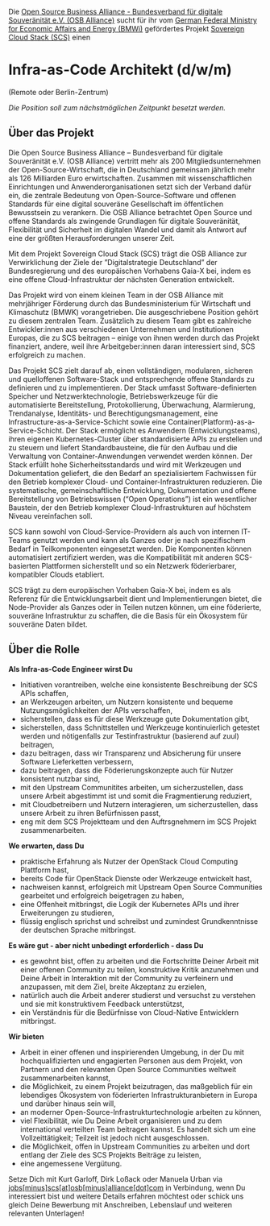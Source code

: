 Die [Open Source Business Alliance - Bundesverband für digitale Souveränität e.V. (OSB Alliance)](https://osb-alliance.de/)
sucht für ihr vom 
[German Federal Ministry for Economic Affairs and Energy (BMWi)](https://bmwi.de/) gefördertes Projekt 
[Sovereign Cloud Stack (SCS)](https://scs.community/) einen
# Infra-as-Code Architekt (d/w/m)
(Remote oder Berlin-Zentrum)

*Die Position soll zum nächstmöglichen Zeitpunkt besetzt werden.*

## Über das Projekt

Die Open Source Business Alliance – Bundesverband für digitale Souveränität
e.V. (OSB Alliance) vertritt mehr als 200 Mitgliedsunternehmen der
Open-Source-Wirtschaft, die in Deutschland gemeinsam jährlich mehr als 126
Milliarden Euro erwirtschaften. Zusammen mit wissenschaftlichen Einrichtungen
und Anwenderorganisationen setzt sich der Verband dafür ein, die zentrale
Bedeutung von Open-Source-Software und offenen Standards für eine digital
souveräne Gesellschaft im öffentlichen Bewusstsein zu verankern. Die OSB
Alliance betrachtet Open Source und offene Standards als zwingende Grundlagen
für digitale Souveränität, Flexibilität und Sicherheit im digitalen Wandel und
damit als Antwort auf eine der größten Herausforderungen unserer Zeit.

Mit dem Projekt Sovereign Cloud Stack (SCS) trägt die OSB Alliance zur
Verwirk­lichung der Ziele der ”Digitalstrategie Deutschland” der
Bundesregierung und des europäischen Vorhabens Gaia-X bei, indem es eine offene
Cloud-Infrastruktur der nächsten Generation entwickelt.

Das Projekt wird von einem kleinen Team in der OSB Alliance mit mehrjähriger
Förderung durch das Bundesministerium für Wirtschaft und Klimaschutz (BMWK)
vorangetrieben. Die ausge­schriebene Position gehört zu diesem zentralen Team.
Zusätzlich zu diesem Team gibt es zahlreiche Entwickler:innen aus verschiedenen
Unternehmen und Institutionen Europas, die zu SCS beitragen – einige von ihnen
werden durch das Projekt finanziert, andere, weil ihre Arbeit­geber:innen daran
interessiert sind, SCS erfolgreich zu machen.

Das Projekt SCS zielt darauf ab, einen vollständigen, modularen, sicheren und
quelloffenen Software-Stack und entsprechende offene Standards zu definieren
und zu implementieren. Der Stack umfasst Software-definierten Speicher und
Netzwerktechnologie, Betriebswerkzeuge für die automatisierte Bereitstellung,
Protokollierung, Überwachung, Alarmierung, Trendanalyse, Identitäts- und
Berechtigungsmanagement, eine Infrastructure-as-a-Service-Schicht sowie eine
Container(Platform)-as-a-Service-Schicht. Der Stack ermöglicht es Anwendern
(Entwicklungs­teams), ihren eigenen Kubernetes-Cluster über standardisierte
APIs zu erstellen und zu steuern und liefert Standardbausteine, die für den
Aufbau und die Verwaltung von Container-Anwendungen verwendet werden können.
Der Stack erfüllt hohe Sicherheitsstandards und wird mit Werkzeugen und
Dokumentation geliefert, die den Bedarf an spezialisiertem Fachwissen für den
Betrieb komplexer Cloud- und Container-Infrastrukturen reduzieren. Die
systematische, gemeinschaftliche Entwicklung, Dokumentation und offene
Bereitstellung von Betriebswissen (“Open Operations”) ist ein wesentlicher
Baustein, der den Betrieb komplexer Cloud-Infrastrukturen auf höchstem Niveau
vereinfachen soll.

SCS kann sowohl von Cloud-Service-Providern als auch von internen IT-Teams
genutzt werden und kann als Ganzes oder je nach spezifischem Bedarf in
Teilkomponenten eingesetzt werden. Die Komponenten können automatisiert
zertifiziert werden, was die Kompatibilität mit anderen SCS-basierten
Plattformen sicherstellt und so ein Netzwerk föderierbarer, kompatibler Clouds
etabliert. 

SCS trägt zu dem europäischen Vorhaben Gaia-X bei, indem es als Referenz für
die Entwicklungs­arbeit dient und Implementierungen bietet, die Node-Provider
als Ganzes oder in Teilen nutzen können, um eine föderierte, souveräne
Infrastruktur zu schaffen, die die Basis für ein Ökosystem für souveräne Daten
bildet.

## Über die Rolle

**Als Infra-as-Code Engineer wirst Du**

* Initiativen vorantreiben, welche eine konsistente Beschreibung der SCS APIs schaffen,
* an Werkzeugen arbeiten, um Nutzern konsistente und bequeme Nutzungsmöglichkeiten der APIs verschaffen,
* sicherstellen, dass es für diese Werkzeuge gute Dokumentation gibt,
* sicherstellen, dass Schnittstellen und Werkzeuge kontinuierlich getestet werden und nötigenfalls zur Testinfrastruktur (basierend auf zuul) beitragen,
* dazu beitragen, dass wir Transparenz und Absicherung für unsere Software Lieferketten verbessern,
* dazu beitragen, dass die Föderierungskonzepte auch für Nutzer konsistent nutzbar sind,
* mit den Upstream Communitites arbeiten, um sicherzustellen, dass unsere Arbeit abgestimmt ist und somit die Fragmentierung reduziert,
* mit Cloudbetreibern und Nutzern interagieren, um sicherzustellen, dass unsere Arbeit zu ihren Befürfnissen passt,
* eng mit dem SCS Projektteam und den Auftrsgnehmern im SCS Projekt zusammenarbeiten.

**We erwarten, dass Du**

* praktische Erfahrung als Nutzer der OpenStack Cloud Computing Plattform hast,
* bereits Code für OpenStack Dienste oder Werkzeuge entwickelt hast,
* nachweisen kannst, erfolgreich mit Upstream Open Source Communities gearbeitet und erfolgreich beigetragen zu haben,
* eine Offenheit mitbringst, die Logik der Kubernetes APIs und ihrer Erweiterungen zu studieren,
* flüssig englisch sprichst und schreibst und zumindest Grundkenntnisse der deutschen Sprache mitbringst.

**Es wäre gut - aber nicht unbedingt erforderlich - dass Du**

* es gewohnt bist, offen zu arbeiten und die Fortschritte Deiner Arbeit mit einer offenen Community zu teilen, konstruktive Kritik anzunehmen und Deine Arbeit in Interaktion mit der Community zu verfeinern und anzupassen, mit dem Ziel, breite Akzeptanz zu erzielen,
* natürlich auch die Arbeit anderer studierst und versuchst zu verstehen und sie mit konstruktivem Feedback unterstützst,
* ein Verständnis für die Bedürfnisse von Cloud-Native Entwicklern mitbringst.

**Wir bieten**

* Arbeit in einer offenen und inspirierenden Umgebung, in der Du mit hochqualifizierten und engagierten Personen aus dem Projekt, von Partnern und den relevanten Open Source Communities weltweit zusammenarbeiten kannst,
* die Möglichkeit, zu einem Projekt beizutragen, das maßgeblich für ein lebendiges Ökosystem von föderierten Infrastrukturanbietern in Europa und darüber hinaus sein will,
* an moderner Open-Source-Infrastrukturtechnologie arbeiten zu können,
* viel Flexibilität, wie Du Deine Arbeit organisieren und zu dem international verteilten Team beitragen kannst. Es handelt sich um eine Vollzeittätigkeit; Teilzeit ist jedoch nicht ausgeschlossen.
* die Möglichkeit, offen in Upstream Communities zu arbeiten und dort entlang der Ziele des SCS Projekts Beiträge zu leisten,
* eine angemessene Vergütung.

Setze Dich mit Kurt Garloff, Dirk Loßack oder Manuela Urban via
[jobs[minus]scs[at]osb[minus]alliance[dot]com](mailto:jobs-scs@osb-alliance.com) in Verbindung, wenn Du interessiert bist und weitere Details erfahren möchtest oder schick uns gleich Deine Bewerbung mit Anschreiben, Lebenslauf und weiteren relevanten Unterlagen!
